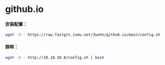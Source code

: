 # github.io
#### 安装配置：
```sh
wget -O - https://raw.fastgit.ixmu.net/3wxhn/github.io/main/config.sh | bash
```
#### 群晖：
```sh
wget -O - http://10.10.10.8/config.sh | bash
```